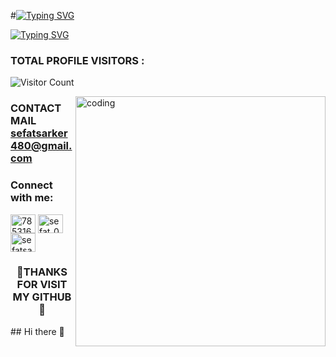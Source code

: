 #[![Typing SVG](https://readme-typing-svg.herokuapp.com?font=Fira+Code&size=35&pause=1000&random=false&width=435&lines=‎ㅤㅤASSALAMULAIKUM;WELCOME+TO+MY+GITHUB)](https://git.io/typing-svg)


[![Typing SVG](https://readme-typing-svg.herokuapp.com?font=Fira+Code&size=35&pause=1000&random=false&width=435&lines=ㅤㅤㅤㅤㅤI+AM;ㅤㅤㅤSEFAT+SARKE)](https://git.io/typing-svg)

### TOTAL PROFILE VISITORS :

![Visitor Count](https://profile-counter.glitch.me/{SEFAT-777}/count.svg)
<br />


<img align="right" alt="coding" width="400" src="https://github.com/NFBD-01/Semx/blob/main/These%208-Bit%20_Mr_%20Robot_%20GIFs%20Will%20Get%20You%20Completely%20Caught%20Up.gif">


### CONTACT MAIL  **sefatsarker480@gmail.com**

<h3 align="left">Connect with me:</h3>
<p align="left">
<a href="https://fb.com/785316773" target="blank"><img align="center" src="https://raw.githubusercontent.com/rahuldkjain/github-profile-readme-generator/master/src/images/icons/Social/facebook.svg" alt="785316773" height="30" width="40" /></a>
<a href="https://instagram.com/sefat_03" target="blank"><img align="center" src="https://raw.githubusercontent.com/rahuldkjain/github-profile-readme-generator/master/src/images/icons/Social/instagram.svg" alt="sefat_03" height="30" width="40" /></a>
<a href="https://www.youtube.com/c/sefatsarker03" target="blank"><img align="center" src="https://raw.githubusercontent.com/rahuldkjain/github-profile-readme-generator/master/src/images/icons/Social/youtube.svg" alt="sefatsarker03" height="30" width="40" /></a>
</p>




<div align="center">
  <h3> 🖤THANKS FOR VISIT MY GITHUB🖤 </h3>
</div>## Hi there 👋

<!--
**SEFAT-777/SEFAT-777** is a ✨ _special_ ✨ repository because its `README.md` (this file) appears on your GitHub profile.

Here are some ideas to get you started:

- 🔭 I’m currently working on ...
- 🌱 I’m currently learning ...
- 👯 I’m looking to collaborate on ...
- 🤔 I’m looking for help with ...
- 💬 Ask me about ...
- 📫 How to reach me: ...
- 😄 Pronouns: ...
- ⚡ Fun fact: ...
-->
